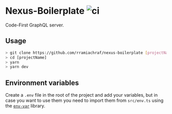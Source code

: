 # Nexus-Boilerplate ![ci](https://github.com/rramiachraf/nexus-boilerplate/workflows/ci/badge.svg?branch=main)
Code-First GraphQL server.

## Usage
```sh
> git clone https://github.com/rramiachraf/nexus-boilerplate [projectName]
> cd [projectName]
> yarn
> yarn dev
```

## Environment variables
Create a `.env` file in the root of the project and add your variables, but in case you want to use them you need to import them from `src/env.ts` using the [`env-var`](https://www.npmjs.com/package/env-var) library.
 